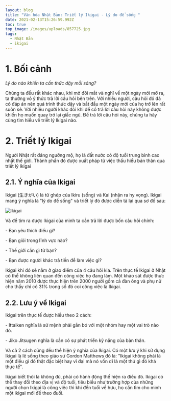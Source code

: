 ```yaml
---
layout: blog
title: "Văn hóa Nhật Bản: Triết lý Ikigai - Lý do để sống "
date: 2021-02-13T15:26:59.992Z
toc: true
top_image: /images/uploads/857725.jpg
tags:
  - Nhật Bản
  - ikigai
---
```

# 1. Bối cảnh

*Lý do nào khiến ta cần thức dậy mỗi sáng?*

Chúng ta đều rất khác nhau, khi mở đôi mắt và nghĩ về một ngày mới mở ra, ta thường vô ý thức trả lời câu hỏi bên trên. Với nhiều người, câu hỏi đó đã có đáp án nên quá trình thức dậy và bắt đầu một ngày mới của họ trở lên rất suôn sẻ. Với nhiều người khác đôi khi để cố trả lời câu hỏi này không được khiến họ muốn quay trở lại giấc ngủ. Để trả lời câu hỏi này, chúng ta hãy cùng tìm hiểu về triết lý Ikigai nào.

# 2. Triết lý Ikigai

Người Nhật rất đáng ngưỡng mộ, họ là đất nước có độ tuổi trung bình cao nhất thế giới. Thành phần đó được xuất pháp từ việc thấu hiểu bản thân qua triết lý Ikigai

## 2.1. Ý nghĩa của Ikigai

Ikigai (生きがい) là từ ghép của Ikiru (sống) và Kai (nhận ra hy vọng). Ikigai mang ý nghĩa là "lý do để sống" và triết lý đó được diễn tả lại qua sơ đồ sau:

![Ikigai](/images/uploads/ikigai-1.jpg "Ikigai")

Và để tìm ra được Ikigai của mình ta cần trả lời được bốn câu hỏi chính:

\- Bạn yêu thích điều gì?

\- Bạn giỏi trong lĩnh vực nào?

\- Thế giới cần gì từ bạn?

\- Bạn được người khác trả tiền để làm việc gì?

Ikigai khi đó sẽ nằm ở giao điểm của 4 câu hỏi kia. Trên thực tế Ikigai ở Nhật có thể không liên quan đến công việc họ đang làm. Một khảo sát được thực hiện năm 2010 được thực hiện trên 2000 người gồm cả đàn ông và phụ nữ cho thấy chỉ có 31% trong số đó coi công việc là Ikigai.

## 2.2. Lưu ý về Ikigai

Ikigai trên thực tế được hiểu theo 2 cách:

\- Ittaiken nghĩa là sứ mệnh phải gắn bó với một nhóm hay một vai trò nào đó.

\- Jiko Jitsugen nghĩa là cần có sự phát triển kỹ năng của bản thân.

Và cả 2 cách cũng đều thể hiện ý nghĩa của Ikigai. Có một lưu ý khi sử dụng Ikigai là lẽ sống theo giáo sư Gordon Matthews đó là: "Ikigai không phải là một điều gì đó thật đặc biệt hay vĩ đại mà nó vốn dĩ là một thứ gì đó khá thực tế".

Ikigai biết thôi là không đủ, phải có hành động thể hiện ra điều đó. Ikigai có thể thay đổi theo địa vị và độ tuổi, tiêu biểu như trường hợp của những người chọn Ikigai là công việc thì khi đến tuổi về hưu, họ cần tìm cho mình một ikigai mới để theo đuổi.